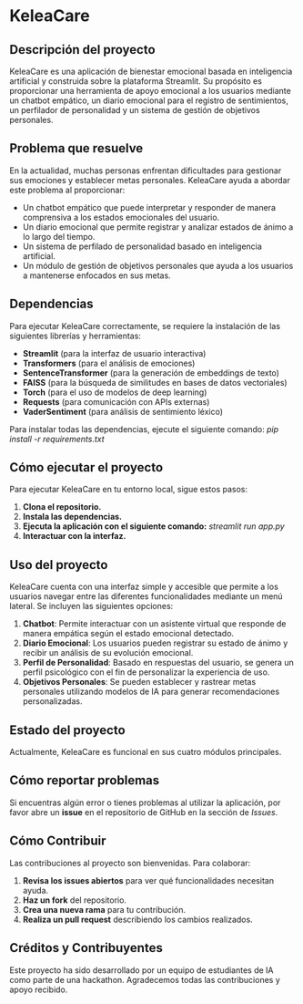 # KeleaCare

## Descripción del proyecto
KeleaCare es una aplicación de bienestar emocional basada en inteligencia artificial y construida sobre la plataforma Streamlit. Su propósito es proporcionar una herramienta de apoyo emocional a los usuarios mediante un chatbot empático, un diario emocional para el registro de sentimientos, un perfilador de personalidad y un sistema de gestión de objetivos personales.

## Problema que resuelve
En la actualidad, muchas personas enfrentan dificultades para gestionar sus emociones y establecer metas personales. KeleaCare ayuda a abordar este problema al proporcionar:
- Un chatbot empático que puede interpretar y responder de manera comprensiva a los estados emocionales del usuario.
- Un diario emocional que permite registrar y analizar estados de ánimo a lo largo del tiempo.
- Un sistema de perfilado de personalidad basado en inteligencia artificial.
- Un módulo de gestión de objetivos personales que ayuda a los usuarios a mantenerse enfocados en sus metas.

## Dependencias
Para ejecutar KeleaCare correctamente, se requiere la instalación de las siguientes librerías y herramientas:
- **Streamlit** (para la interfaz de usuario interactiva)
- **Transformers** (para el análisis de emociones)
- **SentenceTransformer** (para la generación de embeddings de texto)
- **FAISS** (para la búsqueda de similitudes en bases de datos vectoriales)
- **Torch** (para el uso de modelos de deep learning)
- **Requests** (para comunicación con APIs externas)
- **VaderSentiment** (para análisis de sentimiento léxico)

Para instalar todas las dependencias, ejecute el siguiente comando: *pip install -r requirements.txt*

## Cómo ejecutar el proyecto

Para ejecutar KeleaCare en tu entorno local, sigue estos pasos:

1. **Clona el repositorio.**
2. **Instala las dependencias.**
3. **Ejecuta la aplicación con el siguiente comando:** *streamlit run app.py*
4. **Interactuar con la interfaz.**

## Uso del proyecto

KeleaCare cuenta con una interfaz simple y accesible que permite a los usuarios navegar entre las diferentes funcionalidades mediante un menú lateral. Se incluyen las siguientes opciones:

1. **Chatbot**: Permite interactuar con un asistente virtual que responde de manera empática según el estado emocional detectado.
2. **Diario Emocional**: Los usuarios pueden registrar su estado de ánimo y recibir un análisis de su evolución emocional.
3. **Perfil de Personalidad**: Basado en respuestas del usuario, se genera un perfil psicológico con el fin de personalizar la experiencia de uso.
4. **Objetivos Personales**: Se pueden establecer y rastrear metas personales utilizando modelos de IA para generar recomendaciones personalizadas.

## Estado del proyecto

Actualmente, KeleaCare es funcional en sus cuatro módulos principales.

## Cómo reportar problemas

Si encuentras algún error o tienes problemas al utilizar la aplicación, por favor abre un **issue** en el repositorio de GitHub en la sección de _Issues_.

## Cómo Contribuir

Las contribuciones al proyecto son bienvenidas. Para colaborar:

1. **Revisa los issues abiertos** para ver qué funcionalidades necesitan ayuda.
2. **Haz un fork** del repositorio.
3. **Crea una nueva rama** para tu contribución.
4. **Realiza un pull request** describiendo los cambios realizados.

## Créditos y Contribuyentes

Este proyecto ha sido desarrollado por un equipo de estudiantes de IA como parte de una hackathon. Agradecemos todas las contribuciones y apoyo recibido.
